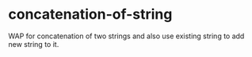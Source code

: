 # concatenation-of-string
WAP for concatenation of two strings and also use existing string to add new string to it.
